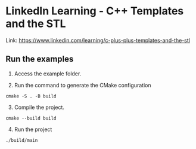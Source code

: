 # LinkedIn Learning - C++ Templates and the STL 
Link: https://www.linkedin.com/learning/c-plus-plus-templates-and-the-stl

## Run the examples

1. Access the example folder.

2. Run the command to generate the CMake configuration
```console
cmake -S . -B build
```

3. Compile the project.
```console
cmake --build build
```

4. Run the project
```console
./build/main
```